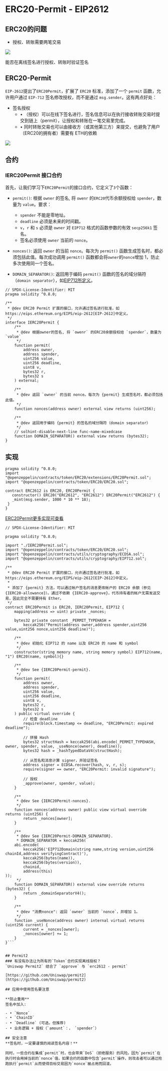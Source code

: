 # ERC20-Permit - EIP2612


## ERC20的问题
- 授权、转账需要两笔交易

![](https://github.com/WuEcho/knowldege/blob/main/%E6%99%BA%E8%83%BD%E5%90%88%E7%BA%A6/33_1_ERC20Permit/image/erc20.png)

能否在离线签名进⾏授权、转账时验证签名

## ERC20-Permit
`EIP-2612`提出了`ERC20Permit`，扩展了 `ERC20` 标准，添加了一个 `permit` 函数，允许用户通过 `EIP-712` 签名修改授权，而不是通过 `msg.sender`。这有两点好处：

- 签名授权
    - • （授权）可以在线下签名进⾏，签名信息可以在执⾏接收转账交易时提交到链上（permit），让授权和转账在⼀笔交易⾥完成。
    - • 同时转账交易也可以由接收⽅（或其他第三⽅）来提交，也避免了⽤户（ERC20的拥有者）需要有 ETH的依赖

![](https://github.com/WuEcho/knowldege/blob/main/%E6%99%BA%E8%83%BD%E5%90%88%E7%BA%A6/33_1_ERC20Permit/image/erc20permit.png)

## 合约
### IERC20Permit 接口合约
首先，让我们学习下`ERC20Permit`的接口合约，它定义了`3`个函数：

- `permit()`: 根据 `owner` 的签名, 将 `owenr` 的`ERC20`代币余额授权给 `spender`，数量为 `value`。要求：

    - `spender` 不能是零地址。
    - `deadline` 必须是未来的时间戳。
    - `v`，`r` 和 `s` 必须是 `owner` 对 `EIP712` 格式的函数参数的有效 `secp256k1` 签名。
    - 签名必须使用 `owner` 当前的 `nonce`。
- `nonces()`: 返回 `owner` 的当前 `nonce`。每次为 `permit()` 函数生成签名时，都必须包括此值。每次成功调用 `permit()` 函数都会将`owner`的`nonce`增加 1，防止多次使用同一个签名。

- `DOMAIN_SEPARATOR()`: 返回用于编码 `permit()` 函数的签名的域分隔符（`domain separator`），如[EIP712所定义](https://github.com/AmazingAng/WTF-Solidity/blob/main/52_EIP712/readme.md)。


```
// SPDX-License-Identifier: MIT
pragma solidity ^0.8.0;

/**
 * @dev ERC20 Permit 扩展的接口，允许通过签名进行批准，如 https://eips.ethereum.org/EIPS/eip-2612[EIP-2612]中定义。
 */
interface IERC20Permit {
    /**
     * @dev 根据owner的签名, 将 `owenr` 的ERC20余额授权给 `spender`，数量为 `value`
     */
    function permit(
        address owner,
        address spender,
        uint256 value,
        uint256 deadline,
        uint8 v,
        bytes32 r,
        bytes32 s
    ) external;

    /**
     * @dev 返回 `owner` 的当前 nonce。每次为 {permit} 生成签名时，都必须包括此值。
     */
    function nonces(address owner) external view returns (uint256);

    /**
     * @dev 返回用于编码 {permit} 的签名的域分隔符（domain separator）
     */
    // solhint-disable-next-line func-name-mixedcase
    function DOMAIN_SEPARATOR() external view returns (bytes32);
}
```

## 实现

```
pragma solidity ^0.8.0;
import "@openzeppelin/contracts/token/ERC20/extensions/ERC20Permit.sol";
import "@openzeppelin/contracts/token/ERC20/ERC20.sol";

contract ERC2612 is ERC20, ERC20Permit {
   constructor() ERC20("ERC2612", "ERC2612") ERC20Permit("ERC2612") {
   _mint(msg.sender, 1000 * 10 ** 18);
 }
}

```

[ERC20Permit更多实现可查看](https://github.com/OpenZeppelin/openzeppelin-contracts/blob/master/contracts/token/ERC20/extensions/ERC20Permit.sol)

```
// SPDX-License-Identifier: MIT

pragma solidity ^0.8.0;

import "./IERC20Permit.sol";
import "@openzeppelin/contracts/token/ERC20/ERC20.sol";
import "@openzeppelin/contracts/utils/cryptography/ECDSA.sol";
import "@openzeppelin/contracts/utils/cryptography/EIP712.sol";

/**
 * @dev ERC20 Permit 扩展的接口，允许通过签名进行批准，如 https://eips.ethereum.org/EIPS/eip-2612[EIP-2612]中定义。
 *
 * 添加了 {permit} 方法，可以通过帐户签名的消息更改帐户的 ERC20 余额（参见 {IERC20-allowance}）。通过不依赖 {IERC20-approve}，代币持有者的帐户无需发送交易，因此完全不需要持有 Ether。
 */
contract ERC20Permit is ERC20, IERC20Permit, EIP712 {
    mapping(address => uint) private _nonces;

    bytes32 private constant _PERMIT_TYPEHASH =
        keccak256("Permit(address owner,address spender,uint256 value,uint256 nonce,uint256 deadline)");

    /**
     * @dev 初始化 EIP712 的 name 以及 ERC20 的 name 和 symbol
     */
    constructor(string memory name, string memory symbol) EIP712(name, "1") ERC20(name, symbol){}

    /**
     * @dev See {IERC20Permit-permit}.
     */
    function permit(
        address owner,
        address spender,
        uint256 value,
        uint256 deadline,
        uint8 v,
        bytes32 r,
        bytes32 s
    ) public virtual override {
        // 检查 deadline
        require(block.timestamp <= deadline, "ERC20Permit: expired deadline");

        // 拼接 Hash
        bytes32 structHash = keccak256(abi.encode(_PERMIT_TYPEHASH, owner, spender, value, _useNonce(owner), deadline));
        bytes32 hash = _hashTypedDataV4(structHash);
        
        // 从签名和消息计算 signer，并验证签名
        address signer = ECDSA.recover(hash, v, r, s);
        require(signer == owner, "ERC20Permit: invalid signature");
        
        // 授权
        _approve(owner, spender, value);
    }

    /**
     * @dev See {IERC20Permit-nonces}.
     */
    function nonces(address owner) public view virtual override returns (uint256) {
        return _nonces[owner];
    }

    /**
     * @dev See {IERC20Permit-DOMAIN_SEPARATOR}.
     * DOMAIN_SEPARATOR = keccak256(
    abi.encode(
        keccak256('EIP712Domain(string name,string version,uint256 chainId,address verifyingContract)'),
        keccak256(bytes(name)),
        keccak256(bytes(version)),
        chainid,
        address(this)
));
     */
    function DOMAIN_SEPARATOR() external view override returns (bytes32) {
        return _domainSeparatorV4();
    }

    /**
     * @dev "消费nonce": 返回 `owner` 当前的 `nonce`，并增加 1。
     */
    function _useNonce(address owner) internal virtual returns (uint256 current) {
        current = _nonces[owner];
        _nonces[owner] += 1;
    }
}```


## Permit2
### 有没有办法让为所有的`Token`合约实现离线授权？
`Uniswap Permit2` 结合了 `approve` 与 `erc2612 - permit`

[https://github.com/Uniswap/permit2](https://github.com/Uniswap/permit2)

## 应⽤中使⽤签名要注意

**防⽌重⽤**
签名中加⼊:

- • `Nonce`
- • `ChainID` 
- • `Deadline` (可选，但推荐)
- • 业务逻辑 + 授权（`amount`：， `spender`）

## 安全注意
**签名时，一定要谨慎的阅读签名内容！**

同时，一些合约在集成`permit`时，也会带来`DoS`（拒绝服务）的风险。因为`permit`在执行时会用掉当前的`nonce`值，如果合约的函数中包含`permit`操作，则攻击者可以通过抢跑执行`permit`从而使得目标交易因为`nonce`被占用而回滚。

